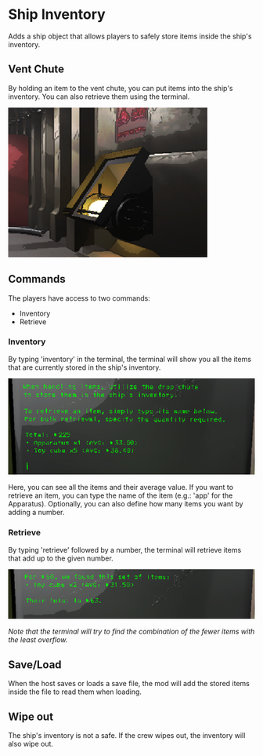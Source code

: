 ﻿# Ship Inventory
Adds a ship object that allows players to safely store items inside the ship's inventory.

## Vent Chute
By holding an item to the vent chute, you can put items into the ship's inventory. You can also retrieve them using the terminal.

![Image of the vent chute](./ThunderStore/vent_holding_apparatus.png)

## Commands
The players have access to two commands:
- Inventory
- Retrieve

### Inventory
By typing 'inventory' in the terminal, the terminal will show you all the items that are currently stored in the ship's inventory.

![Image of the inventory](./ThunderStore/inventory.png)

Here, you can see all the items and their average value. If you want to retrieve an item, you can type the name of the item (e.g.: 'app' for the Apparatus). Optionally, you can also define how many items you want by adding a number.

### Retrieve
By typing 'retrieve' followed by a number, the terminal will retrieve items that add up to the given number.

![Image of the retrieve](./ThunderStore/retrieve.png)

*Note that the terminal will try to find the combination of the fewer items with the least overflow.*

## Save/Load
When the host saves or loads a save file, the mod will add the stored items inside the file to read them when loading.

## Wipe out
The ship's inventory is not a safe. If the crew wipes out, the inventory will also wipe out.